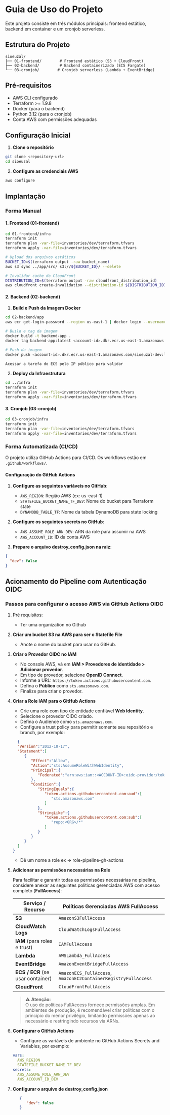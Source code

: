 # Guia de Uso do Projeto

Este projeto consiste em três módulos principais: frontend estático, backend em container e um cronjob serverless.

## Estrutura do Projeto

```
sioeuzal/
├── 01-frontend/        # Frontend estático (S3 + CloudFront)
├── 02-backend/         # Backend containerizado (ECS Fargate)
└── 03-cronjob/        # Cronjob serverless (Lambda + EventBridge)
```

## Pré-requisitos

- AWS CLI configurado
- Terraform >= 1.9.8
- Docker (para o backend)
- Python 3.12 (para o cronjob)
- Conta AWS com permissões adequadas

## Configuração Inicial

1. **Clone o repositório**
```bash
git clone <repository-url>
cd sioeuzal
```

2. **Configure as credenciais AWS**
```bash
aws configure
```

## Implantação

### Forma Manual

#### 1. Frontend (01-frontend)

```bash
cd 01-frontend/infra
terraform init
terraform plan -var-file=inventories/dev/terraform.tfvars
terraform apply -var-file=inventories/dev/terraform.tfvars

# Upload dos arquivos estáticos
BUCKET_ID=$(terraform output -raw bucket_name)
aws s3 sync ../app/src/ s3://${BUCKET_ID}/ --delete

# Invalidar cache do CloudFront
DISTRIBUTION_ID=$(terraform output -raw cloudfront_distribution_id)
aws cloudfront create-invalidation --distribution-id ${DISTRIBUTION_ID} --paths "/*"
```

#### 2. Backend (02-backend)

1. **Build e Push da Imagem Docker**
```bash
cd 02-backend/app
aws ecr get-login-password --region us-east-1 | docker login --username AWS --password-stdin <account-id>.dkr.ecr.us-east-1.amazonaws.com

# Build e tag da imagem
docker build -t backend-app .
docker tag backend-app:latest <account-id>.dkr.ecr.us-east-1.amazonaws.com/sioeuzal-dev:latest

# Push da imagem
docker push <account-id>.dkr.ecr.us-east-1.amazonaws.com/sioeuzal-dev:latest

Acessar a tarefa do ECS pelo IP público para validar
```

2. **Deploy da Infraestrutura**
```bash
cd ../infra
terraform init
terraform plan -var-file=inventories/dev/terraform.tfvars
terraform apply -var-file=inventories/dev/terraform.tfvars
```

#### 3. Cronjob (03-cronjob)

```bash
cd 03-cronjob/infra
terraform init
terraform plan -var-file=inventories/dev/terraform.tfvars
terraform apply -var-file=inventories/dev/terraform.tfvars
```

### Forma Automatizada (CI/CD)

O projeto utiliza GitHub Actions para CI/CD. Os workflows estão em `.github/workflows/`.

#### Configuração do GitHub Actions

1. **Configure as seguintes variáveis no GitHub**:
   - `AWS_REGION`: Região AWS (ex: us-east-1)
   - `STATEFILE_BUCKET_NAME_TF_DEV`: Nome do bucket para Terraform state
   - `DYNAMODB_TABLE_TF`: Nome da tabela DynamoDB para state locking

2. **Configure os seguintes secrets no GitHub**:
   - `AWS_ASSUME_ROLE_ARN_DEV`: ARN da role para assumir na AWS
   - `AWS_ACCOUNT_ID`: ID da conta AWS

3. **Prepare o arquivo destroy_config.json na raiz**:
```json
{
  "dev": false
}
```

## Acionamento do Pipeline com Autenticação OIDC

### Passos para configurar o acesso AWS via GitHub Actions OIDC
1. Pré requisitos:
   - Ter uma organization no Github



1. **Criar um bucket S3 na AWS para ser o Statefile File**  
   - Anote o nome do bucket para usar no GitHub.

2. **Criar o Provedor OIDC no IAM**  
   - No console AWS, vá em **IAM > Provedores de identidade > Adicionar provedor**.  
   - Em tipo de provedor, selecione **OpenID Connect**.  
   - Informe a URL: `https://token.actions.githubusercontent.com`.  
   - Defina o **Público** como `sts.amazonaws.com`.  
   - Finalize para criar o provedor.

3. **Criar a Role IAM para o GitHub Actions**  
   - Crie uma role com tipo de entidade confiável **Web Identity**.  
   - Selecione o provedor OIDC criado.  
   - Defina o Audience como `sts.amazonaws.com`.  
   - Configure a trust policy para permitir somente seu repositório e branch, por exemplo:

    ```json
      {
      "Version":"2012-10-17",
      "Statement":[
         {
            "Effect":"Allow",
            "Action":"sts:AssumeRoleWithWebIdentity",
            "Principal":{
               "Federated":"arn:aws:iam::<ACCOUNT-ID>:oidc-provider/token.actions.githubusercontent.com"
            },
            "Condition":{
               "StringEquals":{
                  "token.actions.githubusercontent.com:aud":[
                     "sts.amazonaws.com"
                  ]
               },
               "StringLike":{
                  "token.actions.githubusercontent.com:sub":[
                     "repo:<ORG>/*"
                  ]
               }
            }
         }
      ]
   }
    ```

   - Dê um nome a role ex -> role-pipeline-gh-actions

4. **Adicionar as permissões necessárias na Role**  

   Para facilitar e garantir todas as permissões necessárias no pipeline, considere anexar as seguintes políticas gerenciadas AWS com acesso completo (**FullAccess**):

   | Serviço / Recurso                   | Políticas Gerenciadas AWS FullAccess                                |
   |-----------------------------------|-----------------------------------------------------------------------|
   | **S3**                            | `AmazonS3FullAccess`                                                  |
   | **CloudWatch Logs**               | `CloudWatchLogsFullAccess`                                            |
   | **IAM** (para roles e trust)      | `IAMFullAccess`                                                       |
   | **Lambda**                        | `AWSLambda_FullAccess`                                                |
   | **EventBridge**                   | `AmazonEventBridgeFullAccess`                                         |
   | **ECS / ECR** (se usar container) | `AmazonECS_FullAccess`, `AmazonEC2ContainerRegistryFullAccess`        |
   | **CloudFront**                    | `CloudFrontFullAccess`                                                |

   > ⚠️ **Atenção:**  
   > O uso de políticas FullAccess fornece permissões amplas. Em ambientes de produção, é recomendável criar políticas com o princípio do menor privilégio, limitando permissões apenas ao necessário e restringindo recursos via ARNs.



5. **Configurar o GitHub Actions**  
   - Configure as variáveis de ambiente no GitHub Actions Secrets and Variables, por exemplo:

    ```yaml
    vars:
      AWS_REGION
      STATEFILE_BUCKET_NAME_TF_DEV
    secrets:
      AWS_ASSUME_ROLE_ARN_DEV
      AWS_ACCOUNT_ID_DEV
    ```

6. **Configurar o arquivo de destroy_config.json**

   ```json
      {
         "dev": false
      }
   ```